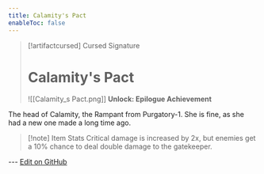 ```yaml
---
title: Calamity's Pact
enableToc: false
---
```

> [!artifactcursed] Cursed Signature
>
> # Calamity's Pact
>
> ![[Calamity_s Pact.png]]
> **Unlock: Epilogue Achievement** 

The head of Calamity, the Rampant from Purgatory-1. She is fine, as she had a new one made a long time ago.

> [!note] Item Stats
> Critical damage is increased by 2x, but enemies get a 10% chance to deal double damage to the gatekeeper.

--- [Edit on GitHub](https://github.com/Mondrethos/gatekeeperwiki/edit/main/content/Artifacts/CalamitysPact.md)
